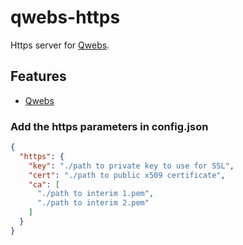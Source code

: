 # qwebs-https
Https server for [Qwebs](https://www.npmjs.com/package/qwebs).

## Features

  * [Qwebs](https://www.npmjs.com/package/qwebs)

### Add the https parameters in config.json

```json
{
  "https": {
    "key": "./path to private key to use for SSL",
    "cert": "./path to public x509 certificate",
    "ca": [
      "./path to interim 1.pem",
      "./path to interim 2.pem"
    ] 
  }
}
```